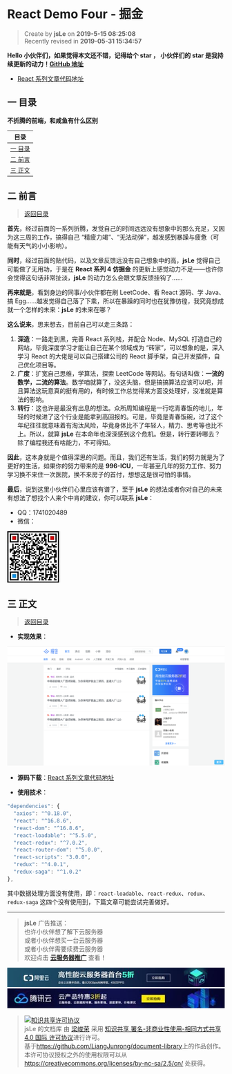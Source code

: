 # React Demo Four - 掘金

> Create by **jsLe** on **2019-5-15 08:25:08**  
> Recently revised in **2019-05-31 15:34:57**

**Hello 小伙伴们，如果觉得本文还不错，记得给个 **star** ， 小伙伴们的 **star** 是我持续更新的动力！[GitHub 地址](https://github.com/LiangJunrong/document-library)**

- [React 系列文章代码地址](https://github.com/LiangJunrong/React)

## <a name="chapter-one" id="chapter-one">一 目录</a>

**不折腾的前端，和咸鱼有什么区别**

| 目录                                                                                     |
| ---------------------------------------------------------------------------------------- |
| [一 目录](#chapter-one)                                                                  |
| <a name="catalog-chapter-two" id="catalog-chapter-two"></a>[二 前言](#chapter-two)       |
| <a name="catalog-chapter-three" id="catalog-chapter-three"></a>[三 正文](#chapter-three) |

## <a name="chapter-two" id="chapter-two">二 前言</a>

> [返回目录](#chapter-one)

**首先**，经过前面的一系列折腾，发觉自己的时间远远没有想象中的那么充足，又因为这三周的工作，搞得自己 “精疲力竭”、“无法动弹”，越发感到暴躁与疲惫（可能有天气的小小影响）。

**同时**，经过前面的贴代码，以及文章反馈远没有自己想象中的高，**jsLe** 觉得自己可能做了无用功，于是在 **React 系列 4 仿掘金** 的更新上感觉动力不足——也许你会觉得这句话非常扯淡，**jsLe** 的动力怎么会跟文章反馈挂钩了……

**再来就是**，看到身边的同事/小伙伴都在刷 LeetCode、看 React 源码、学 Java、搞 Egg……越发觉得自己落了下乘，所以在暴躁的同时也在犹豫彷徨，我究竟想成就一个怎样的未来：**jsLe** 的未来在哪？

**这么说来**，思来想去，目前自己可以走三条路：

1. **深造**：一路走到黑，完善 React 系列栈，并配合 Node、MySQL 打造自己的网站，毕竟深度学习才能让自己在某个领域成为 “砖家”，可以想象的是，深入学习 React 的大佬是可以自己搭建公司的 React 脚手架，自己开发插件，自己优化项目等。
2. **广度**：扩宽自己思维，学算法，探索 LeetCode 等网站。有句话叫做：**一流的数学，二流的算法**。数学咱就算了，没这头脑，但是搞搞算法应该可以吧，并且算法这玩意真的挺有用的，有时候工作总觉得某方面没处理好，没准就是算法的影响。
3. **转行**：这也许是最没有出息的想法。众所周知编程是一行吃青春饭的地儿，年轻的时候进了这个行业是能拿到高回报的。可是，毕竟是青春饭碗，过了这个年纪往往就意味着有淘汰风险，毕竟身体比不了年轻人，精力、思考等也比不上。所以，就算 **jsLe** 在本命年也深深感到这个危机。但是，转行要转哪去？除了编程我还有啥能力，不可得知。

**因此**，这本身就是个值得深思的问题。而且，我们还有生活，我们的努力就是为了更好的生活，如果你的努力带来的是 **996-ICU**，一年甚至几年的努力工作、努力学习换不来住一次医院，换不来房子的首付，想想这是很可怕的事情。

**最后**，说到这里小伙伴们心里应该有谱了，至于 **jsLe** 的想法或者你对自己的未来有想法了想找个人来个中肯的建议，你可以联系 **jsLe**：

- QQ：1741020489
- 微信：

![图](../../public-repertory/img/z-small-wechat.jpeg)

## <a name="chapter-three" id="chapter-three">三 正文</a>

> [返回目录](#chapter-one)

- **实现效果**：

![图](../../public-repertory/img/js-react-demo-four-1.png)

- **源码下载**：[React 系列文章代码地址](https://github.com/LiangJunrong/React)

- **使用技术**：

```js
"dependencies": {
  "axios": "^0.18.0",
  "react": "^16.8.6",
  "react-dom": "^16.8.6",
  "react-loadable": "^5.5.0",
  "react-redux": "^7.0.2",
  "react-router-dom": "^5.0.0",
  "react-scripts": "3.0.0",
  "redux": "^4.0.1",
  "redux-saga": "^1.0.2"
},
```

其中数据处理方面没有使用，即：`react-loadable`、`react-redux`、`redux`、`redux-saga` 这四个没有使用到，下篇文章可能尝试完善做好。

---

> **jsLe** 广告推送：  
> 也许小伙伴想了解下云服务器  
> 或者小伙伴想买一台云服务器  
> 或者小伙伴需要续费云服务器  
> 欢迎点击 **[云服务器推广](https://github.com/LiangJunrong/document-library/blob/master/other-library/Monologue/%E7%A8%B3%E9%A3%9F%E8%89%B0%E9%9A%BE.md)** 查看！

[![图](../../public-repertory/img/z-small-seek-ali-3.jpg)](https://promotion.aliyun.com/ntms/act/qwbk.html?userCode=w7hismrh)
[![图](../../public-repertory/img/z-small-seek-tencent-2.jpg)](https://cloud.tencent.com/redirect.php?redirect=1014&cps_key=49f647c99fce1a9f0b4e1eeb1be484c9&from=console)

> <a rel="license" href="http://creativecommons.org/licenses/by-nc-sa/4.0/"><img alt="知识共享许可协议" style="border-width:0" src="https://i.creativecommons.org/l/by-nc-sa/4.0/88x31.png" /></a><br /><span xmlns:dct="http://purl.org/dc/terms/" property="dct:title">jsLe 的文档库</span> 由 <a xmlns:cc="http://creativecommons.org/ns#" href="https://github.com/LiangJunrong/document-library" property="cc:attributionName" rel="cc:attributionURL">梁峻荣</a> 采用 <a rel="license" href="http://creativecommons.org/licenses/by-nc-sa/4.0/">知识共享 署名-非商业性使用-相同方式共享 4.0 国际 许可协议</a>进行许可。<br />基于<a xmlns:dct="http://purl.org/dc/terms/" href="https://github.com/LiangJunrong/document-library" rel="dct:source">https://github.com/LiangJunrong/document-library</a>上的作品创作。<br />本许可协议授权之外的使用权限可以从 <a xmlns:cc="http://creativecommons.org/ns#" href="https://creativecommons.org/licenses/by-nc-sa/2.5/cn/" rel="cc:morePermissions">https://creativecommons.org/licenses/by-nc-sa/2.5/cn/</a> 处获得。
